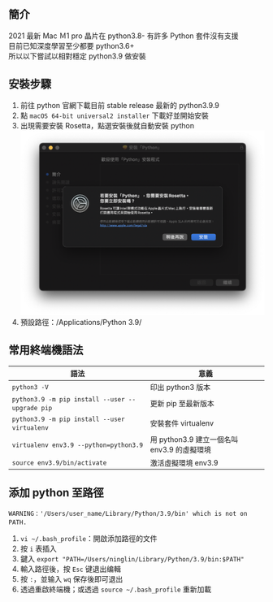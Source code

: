 ## 簡介
2021 最新 Mac Ｍ1 pro 晶片在 python3.8- 有許多 Python 套件沒有支援   
目前已知深度學習至少都要 python3.6+   
所以以下嘗試以相對穩定 python3.9 做安裝


## 安裝步驟
1. 前往 python 官網下載目前 stable release 最新的 python3.9.9
2. 點 `macOS 64-bit universal2 installer` 下載好並開始安裝
3. 出現需要安裝 Rosetta，點選安裝後就自動安裝 python
  ![](https://github.com/yuning-lin/EnvironmentSetup/blob/main/SetUpPic/python_install_rosetta.png)
4. 預設路徑：/Applications/Python 3.9/
  

## 常用終端機語法
|語法|意義|
|----|----|
|`python3 -V`|印出 python3 版本|
|`python3.9 -m pip install --user --upgrade pip`|更新 pip 至最新版本|
|`python3.9 -m pip install --user virtualenv`|安裝套件 virtualenv|
|`virtualenv env3.9 --python=python3.9`|用 python3.9 建立一個名叫 env3.9 的虛擬環境|
|`source env3.9/bin/activate `|激活虛擬環境 env3.9|
  

## 添加 python 至路徑
`WARNING：'/Users/user_name/Library/Python/3.9/bin' which is not on PATH.`
1. `vi ~/.bash_profile`：開啟添加路徑的文件
2. 按 `i` 表插入
3. 鍵入 `export "PATH=/Users/ninglin/Library/Python/3.9/bin:$PATH"`
4. 輸入路徑後，按 `Esc` 键退出编輯
5. 按 `:`，並输入 `wq` 保存後即可退出
6. 透過重啟終端機；或透過 `source ~/.bash_profile` 重新加載
